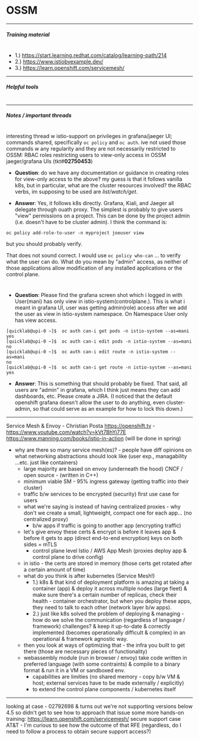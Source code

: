 # OSSM
---
##### Training material
#
- 1.) https://start.learning.redhat.com/catalog/learning-path/214
- 2.) https://www.istiobyexample.dev/
- 3.) https://learn.openshift.com/servicemesh/

---

##### Helpful tools
#


---

##### Notes / important threads
#

interesting thread w istio-support on privileges in grafana/jaeger UI; commands shared, specifically `oc policy` and `oc auth`. ive not used those commands w any regularity and they are not necessarily restricted to OSSM: RBAC roles restricting users to view-only access in OSSM jaeger/grafana UIs (tkt#**02750453**)

- **Question**: do we have any documentation or guidance in creating roles for view-only access to the above? my guess is that it follows vanilla k8s, but in particular, what are the cluster resources involved? the RBAC verbs, im supposing to be used are *list/watch/get*.

- **Answer**: Yes, it follows k8s directly.  Grafana, Kiali, and Jaeger all delegate through ouath proxy. The simplest is probably to give users "view" permissions on a project.  This can be done by the project admin (i.e. doesn't have to be cluster admin).  I think the command is:

`oc policy add-role-to-user -n myproject joeuser view`

but you should probably verify.

That does not sound correct.  I would use `oc policy who-can` ... to verify what the user can do.  What do you mean by "admin" access, as neither of those applications allow modification of any installed applications or the control plane.
#
- **Question**: Please find the grafana screen shot which i logged in with User(mani) has only view in istio-system(controlplane.). This is what i meant in grafana UI, user was getting admin(role) access after we add the user as view in istio-system namespace. On Namespace User only has view access.

```
[quicklab@upi-0 ~]$  oc auth can-i get pods -n istio-system --as=mani
yes
[quicklab@upi-0 ~]$  oc auth can-i edit pods -n istio-system --as=mani
no
[quicklab@upi-0 ~]$  oc auth can-i edit route -n istio-system --as=mani
no
[quicklab@upi-0 ~]$  oc auth can-i get route -n istio-system --as=mani
yes
```

- **Answer**: This is something that should probably be fixed.  That said, all users are "admin" in grafana, which I think just means they can add dashboards, etc.  Please create a JIRA.  (I noticed that the default openshift grafana doesn't allow the user to do anything, even cluster-admin, so that could serve as an example for how to lock this down.)

---

Service Mesh & Envoy - Christian Posta https://openshift.tv - https://www.youtube.com/watch?v=kVt7BhYi77E
https://www.manning.com/books/istio-in-action (will be done in spring)
- why are there so many service mesh(es)? - people have diff opinions on what networking abstractions should look like (user exp., managability ...etc. just like containers)
  - large majority are based on envoy (underneath the hood) CNCF / open source - (written in C++) 
  - minimum viable SM - 95% ingress gateway (getting traffic into their cluster)
  - traffic b/w services to be encrypted (security) first use case for users
  - what we're saying is instead of having centralized proxies - why don't we create a small, lightweight, compact one for each app... (no centralized proxy)
    - b/w apps if traffic is going to another app (encrypting traffic)
  - let's give envoy these certs & encrypt is before it leaves app & before it gets to app (direct end-to-end encryption) keys on both sides = mTLS
    - control plane level Istio / AWS App Mesh (proxies deploy app & control plane to drive config)
  - in istio - the certs are stored in memory (those certs get rotated after a certain amount of time)
  - what do you think is after kubernetes (Service Mesh!)
    - 1.) k8s & that kind of deployment platform is amazing at taking a container (app) & deploy it across multiple nodes (large fleet) & make sure there's a certain number of replicas, check their health - container orchestrator, but when you deploy these apps, they need to talk to each other (network layer b/w apps).
    - 2.) just like k8s solved the problem of deploying & managing - how do we solve the communication (regardless of language / framework) challenges? & keep it up-to-date & correctly implemented (becomes operationally difficult & complex) in an operational & framework agnostic way.
  - then you look at ways of optimizing that - the infra you built to get there (those are necessary pieces of functionality)
  - webassembly module (run in browser / envoy) take code written in preferred language (with some contraints) & compile to a binary format & run it in a VM or sandboxed env.
    - capabilities are limities (no shared memory - copy b/w VM & host; external services have to be made externally / explicitly)
    - to extend the control plane components / kubernetes itself


---

looking at case - 02792698 & turns out we're not supporting versions below 4.5 so didn't get to see how to approach that issue
some more hands-on training: https://learn.openshift.com/servicemesh/
secure support case AT&T - I'm curious to see how the outcome of that RFE (regardless, do I need to follow a process to obtain secure support access?)
